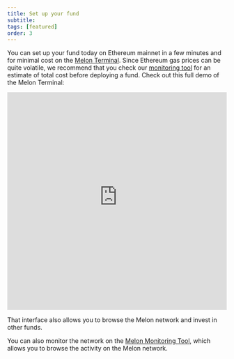 ```yaml
---
title: Set up your fund
subtitle:
tags: [featured]
order: 3
---
```


You can set up your fund today on Ethereum mainnet in a few minutes and for minimal cost on the [Melon Terminal](https://melon.avantgarde.finance/). Since Ethereum gas prices can be quite volatile, we recommend that you check our [monitoring tool](https://monitoring.melon.network) for an estimate of total cost before deploying a fund. Check out this full demo of the Melon Terminal:

<iframe width="100%" height="500px" src="https://www.youtube-nocookie.com/embed/Ndl7mU6kZjc" frameborder="0" allow="accelerometer; autoplay; encrypted-media; gyroscope; picture-in-picture" allowfullscreen></iframe>

That interface also allows you to browse the Melon network and invest in other funds.

You can also monitor the network on the [Melon Monitoring Tool](https://monitoring.melon.network/funds), which allows you to browse the activity on the Melon network.
